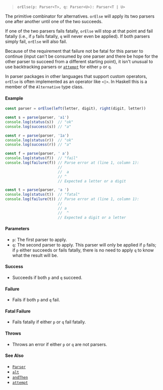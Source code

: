 <!--
 Copyright (c) 2020 Thomas J. Otterson
 
 This software is released under the MIT License.
 https://opensource.org/licenses/MIT
-->

> `orElse(p: Parser<T>, q: Parser<U>): Parser<T | U>`

The primitive combinator for alternatives. `orElse` will apply its two parsers one after another until one of the two succeeds.

If one of the two parsers fails fatally, `orElse` will stop at that point and fail fatally (i.e., if `p` fails fatally, `q` will never even be applied). If both parsers simply fail, `orElse` will also fail.

Because of the requirement that failure not be fatal for this parser to continue (input can't be consumed by one parser and there be hope for the other parser to succeed from a different starting point), it isn't unusual to use backtracking parsers or [`attempt`](#attempt) for either `p` or `q`.

In parser packages in other languages that support custom operators, `orElse` is often implemented as an operator like `<|>`. In Haskell this is a member of the `Alternative` type class.

#### Example

```javascript
const parser = orElse(left(letter, digit), right(digit, letter))

const s = parse(parser, 'a1')
console.log(status(s))  // "ok"
console.log(success(s)) // "a"

const r = parse(parser, '1a')
console.log(status(r))  // "ok"
console.log(success(r)) // "a"

const f = parse(parser, ' a')
console.log(status(f))  // "fail"
console.log(failure(f)) // Parse error at (line 1, column 1):
                        //
                        //  a
                        // ^
                        // Expected a letter or a digit

const t = parse(parser, 'a ')
console.log(status(t))  // "fatal"
console.log(failure(t)) // Parse error at (line 1, column 1):
                        //
                        // a 
                        //  ^
                        // Expected a digit or a letter
```

#### Parameters

* `p`: The first parser to apply.
* `q`: The second parser to apply. This parser will only be applied if `p` fails; if `p` either succeeds or fails fatally, there is no need to apply `q` to know what the result will be.

#### Success

* Succeeds if both `p` and `q` succeed.

#### Failure

* Fails if both `p` and `q` fail.

#### Fatal Failure

* Fails fatally if either `p` or `q` fail fatally.

#### Throws

* Throws an error if either `p` or `q` are not parsers.

#### See Also

* [`Parser`](../types/parser.md)
* [`alt`](alt.md)
* [`andThen`](andthen.md)
* [`attempt`](attempt.md)